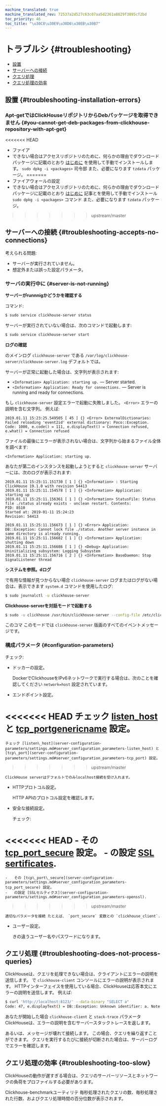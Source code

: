 ```yaml
---
machine_translated: true
machine_translated_rev: 72537a2d527c63c07aa5d2361a8829f3895cf2bd
toc_priority: 46
toc_title: "\u30C8\u30E9\u30D6\u30EB\u30B7"
---
```


# トラブルシ {#troubleshooting}

-   [設置](#troubleshooting-installation-errors)
-   [サーバーへの接続](#troubleshooting-accepts-no-connections)
-   [クエリ処理](#troubleshooting-does-not-process-queries)
-   [クエリ処理の効率](#troubleshooting-too-slow)

## 設置 {#troubleshooting-installation-errors}

### Apt-getではClickHouseリポジトリからDebパッケージを取得できません {#you-cannot-get-deb-packages-from-clickhouse-repository-with-apt-get}

<<<<<<< HEAD
-   ファイア
-   できない場合はアクセスリポジトリのために、何らかの理由でダウンロードパッケージに記載のとおり [はじめに](../getting_started/index.md) を使用して手動でインストールします。 `sudo dpkg -i <packages>` 司令部 また、必要になります `tzdata` パッケージ。
=======
-   ファイアウォールの設定
-   できない場合はアクセスリポジトリのために、何らかの理由でダウンロードパッケージに記載のとおり [はじめに](../getting-started/index.md) 記事とを使用して手動でインストール `sudo dpkg -i <packages>` コマンド また、必要になります `tzdata` パッケージ。
>>>>>>> upstream/master

## サーバーへの接続 {#troubleshooting-accepts-no-connections}

考えられる問題:

-   サーバーが実行されていません。
-   想定外または誤った設定パラメータ。

### サーバの実行中に {#server-is-not-running}

**サーバーがrunnnigかどうかを確認する**

コマンド:

``` bash
$ sudo service clickhouse-server status
```

サーバーが実行されていない場合は、次のコマンドで起動します:

``` bash
$ sudo service clickhouse-server start
```

**ログの確認**

のメインログ `clickhouse-server` である `/var/log/clickhouse-server/clickhouse-server.log` デフォルトでは。

サーバーが正常に起動した場合は、文字列が表示されます:

-   `<Information> Application: starting up.` — Server started.
-   `<Information> Application: Ready for connections.` — Server is running and ready for connections.

もし `clickhouse-server` 設定エラーで起動に失敗しました。 `<Error>` エラーの説明を含む文字列。 例えば:

``` text
2019.01.11 15:23:25.549505 [ 45 ] {} <Error> ExternalDictionaries: Failed reloading 'event2id' external dictionary: Poco::Exception. Code: 1000, e.code() = 111, e.displayText() = Connection refused, e.what() = Connection refused
```

ファイルの最後にエラーが表示されない場合は、文字列から始まるファイル全体を調べます:

``` text
<Information> Application: starting up.
```

あなたが第二のインスタンスを起動しようとすると `clickhouse-server` サーバーには、次のログが表示されます:

``` text
2019.01.11 15:25:11.151730 [ 1 ] {} <Information> : Starting ClickHouse 19.1.0 with revision 54413
2019.01.11 15:25:11.154578 [ 1 ] {} <Information> Application: starting up
2019.01.11 15:25:11.156361 [ 1 ] {} <Information> StatusFile: Status file ./status already exists - unclean restart. Contents:
PID: 8510
Started at: 2019-01-11 15:24:23
Revision: 54413

2019.01.11 15:25:11.156673 [ 1 ] {} <Error> Application: DB::Exception: Cannot lock file ./status. Another server instance in same directory is already running.
2019.01.11 15:25:11.156682 [ 1 ] {} <Information> Application: shutting down
2019.01.11 15:25:11.156686 [ 1 ] {} <Debug> Application: Uninitializing subsystem: Logging Subsystem
2019.01.11 15:25:11.156716 [ 2 ] {} <Information> BaseDaemon: Stop SignalListener thread
```

**システムを参照。dログ**

で有用な情報が見つからない場合 `clickhouse-server` ログまたはログがない場合は、表示できます `system.d` コマンドを使用したログ:

``` bash
$ sudo journalctl -u clickhouse-server
```

**Clickhouse-serverを対話モードで起動する**

``` bash
$ sudo -u clickhouse /usr/bin/clickhouse-server --config-file /etc/clickhouse-server/config.xml
```

このコマ このモードでは `clickhouse-server` 版画のすべてのイベントメッセージです。

### 構成パラメータ {#configuration-parameters}

チェック:

-   ドッカーの設定。

    DockerでClickhouseをIPv6ネットワークで実行する場合は、次のことを確認してください `network=host` 設定されています。

-   エンドポイント設定。

<<<<<<< HEAD
    チェック [listen\_host](server_configuration_parameters/settings.md#server_configuration_parameters-listen_host) と [tcp\_portgenericname](server_configuration_parameters/settings.md#server_configuration_parameters-tcp_port) 設定。
=======
    チェック [listen\_host](server-configuration-parameters/settings.md#server_configuration_parameters-listen_host) と [tcp\_port](server-configuration-parameters/settings.md#server_configuration_parameters-tcp_port) 設定。
>>>>>>> upstream/master

    ClickHouse serverはデフォルトでのみlocalhost接続を受け入れます。

-   HTTPプロトコル設定。

    HTTP APIのプロトコル設定を確認します。

-   安全な接続設定。

    チェック:

<<<<<<< HEAD
    -   その [tcp\_port\_secure](server_configuration_parameters/settings.md#server_configuration_parameters-tcp_port_secure) 設定。
    -   の設定 [SSL sertificates](server_configuration_parameters/settings.md#server_configuration_parameters-openssl).
=======
    -   その [tcp\_port\_secure](server-configuration-parameters/settings.md#server_configuration_parameters-tcp_port_secure) 設定。
    -   の設定 [SSLセルティクス](server-configuration-parameters/settings.md#server_configuration_parameters-openssl).
>>>>>>> upstream/master

    適切なパラメータを接続 たとえば、 `port_secure` 変数との `clickhouse_client`.

-   ユーザー設定。

    きの違うユーザー名やパスワードになります。

## クエリ処理 {#troubleshooting-does-not-process-queries}

ClickHouseは、クエリを処理できない場合は、クライアントにエラーの説明を送信します。 で `clickhouse-client` コンソールにエラーの説明が表示されます。 HTTPインターフェイスを使用している場合、ClickHouseは応答本文にエラーの説明を送信します。 例えば:

``` bash
$ curl 'http://localhost:8123/' --data-binary "SELECT a"
Code: 47, e.displayText() = DB::Exception: Unknown identifier: a. Note that there are no tables (FROM clause) in your query, context: required_names: 'a' source_tables: table_aliases: private_aliases: column_aliases: public_columns: 'a' masked_columns: array_join_columns: source_columns: , e.what() = DB::Exception
```

あなたが開始した場合 `clickhouse-client` と `stack-trace` パラメータClickHouseは、エラーの説明を含むサーバースタックトレースを返します。

あるいは、メッセージが壊れて接続します。 この場合、クエリを繰り返すことができます。 クエリを実行するたびに接続が切断された場合は、サーバーログでエラーを確認します。

## クエリ処理の効率 {#troubleshooting-too-slow}

ClickHouseの動作が遅すぎる場合は、クエリのサーバーリソースとネットワークの負荷をプロファイルする必要があります。

Clickhouse-benchmarkユーティリテ 毎秒処理されたクエリの数、毎秒処理された行数、およびクエリ処理時間の百分位数が表示されます。

